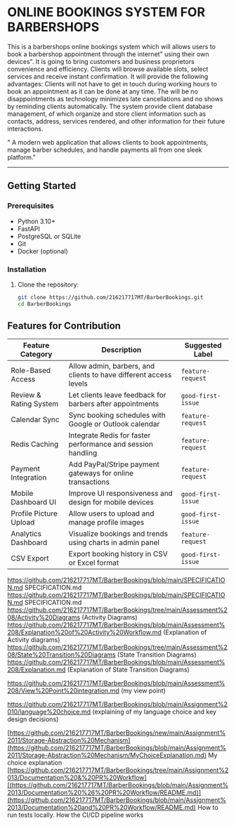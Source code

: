 # ONLINE BOOKINGS SYSTEM FOR BARBERSHOPS

 This is a barbershops online bookings system which will allows users to book a barbershop appointment through the internet" using their own devices". It is going to bring customers and business proprietors convenience and efficiency. Clients will browse available slots, select services and receive instant confirmation. It will provide the following advantages:
Clients will not have to get in touch during working hours to book an appointment as it can be done at any time. The will be no disappointments as technology minimizes late cancellations and no shows by reminding clients automatically. The system provide client database management, of which organize and store client information such as contacts, address, services rendered, and other information for their future interactions.

" A modern web application that allows clients to book appointments, manage barber schedules, and handle payments all from one sleek platform."

---

##  Getting Started

###  Prerequisites

- Python 3.10+
- FastAPI
- PostgreSQL or SQLite
- Git
- Docker (optional)

###  Installation

1. Clone the repository:

   ```bash
   git clone https://github.com/216217717MT/BarberBookings.git
   cd BarberBookings

## Features for Contribution

| Feature Category         | Description                                                                 | Suggested Label         |
|--------------------------|-----------------------------------------------------------------------------|--------------------------|
| Role-Based Access        | Allow admin, barbers, and clients to have different access levels           | `feature-request`        |
| Review & Rating System   | Let clients leave feedback for barbers after appointments                   | `good-first-issue`       |
| Calendar Sync            | Sync booking schedules with Google or Outlook calendar                      | `feature-request`        |
| Redis Caching            | Integrate Redis for faster performance and session handling                 | `feature-request`        |
| Payment Integration      | Add PayPal/Stripe payment gateways for online transactions                  | `feature-request`        |
| Mobile Dashboard UI      | Improve UI responsiveness and design for mobile devices                     | `good-first-issue`       |
| Profile Picture Upload   | Allow users to upload and manage profile images                             | `good-first-issue`       |
| Analytics Dashboard      | Visualize bookings and trends using charts in admin panel                   | `feature-request`        |
| CSV Export               | Export booking history in CSV or Excel format                               | `good-first-issue`       |


https://github.com/216217717MT/BarberBookings/blob/main/SPECIFICATION.md SPECIFICATION.md
https://github.com/216217717MT/BarberBookings/blob/main/SPECIFICATION.md SPECIFICATION.md
https://github.com/216217717MT/BarberBookings/tree/main/Assessment%208/Activity%20Diagrams (Activity Diagrams)
https://github.com/216217717MT/BarberBookings/blob/main/Assessment%208/Explanation%20of%20Activity%20Workflow.md (Explanation of Activity diagrams) 
https://github.com/216217717MT/BarberBookings/tree/main/Assessment%208/State%20Transition%20Diagrams (State Transition Diagrams)    
https://github.com/216217717MT/BarberBookings/blob/main/Assessment%208/Explanation.md (Explanation of State Transition Diagrams)

https://github.com/216217717MT/BarberBookings/blob/main/Assessment%208/View%20Point%20integration.md (my view point)

https://github.com/216217717MT/BarberBookings/blob/main/Assignment%2010/language%20choice.md 
(explaining of my language choice and key design decisions)

[https://github.com/216217717MT/BarberBookings/new/main/Assignment%2011/Storage-Abstraction%20Mechanism](https://github.com/216217717MT/BarberBookings/blob/main/Assignment%2011/Storage-Abstraction%20Mechanism/MyChoiceExplanation.md)  My choice explanation
[https://github.com/216217717MT/BarberBookings/tree/main/Assignment%2013/Documentation%20&%20PR%20Workflow][(https://github.com/216217717MT/BarberBookings/blob/main/Assignment%2013/Documentation%20%26%20PR%20Workflow/README.md)](https://github.com/216217717MT/BarberBookings/blob/main/Assignment%2013/Documentation%20and%20PR%20Workflow/README.md)  How to run tests locally. How the CI/CD pipeline works
